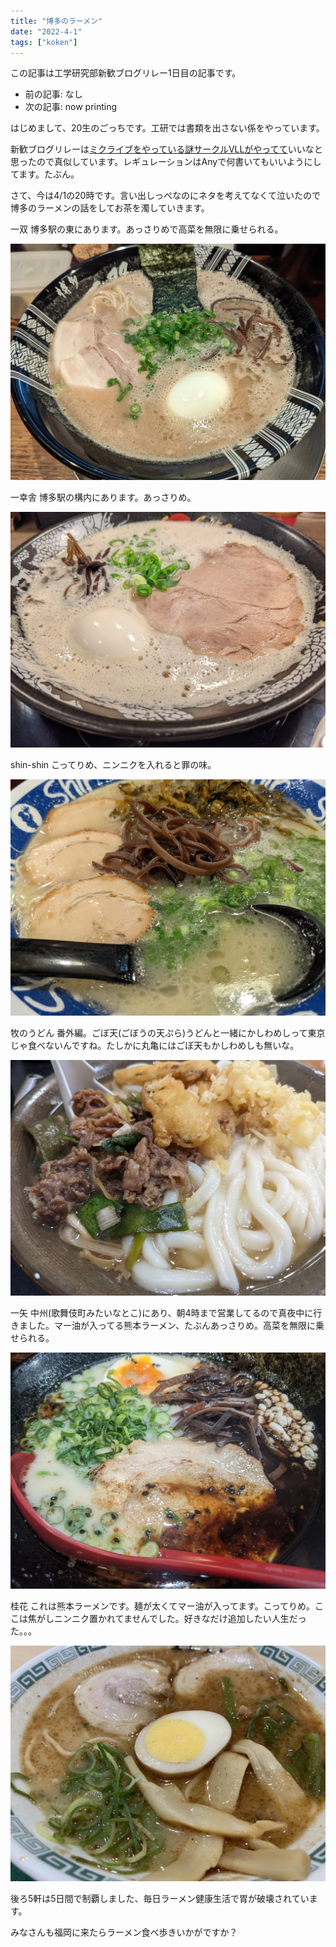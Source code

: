 ```yaml
---
title: "博多のラーメン"
date: "2022-4-1"
tags: ["koken"]
---
```


この記事は工学研究部新歓ブログリレー1日目の記事です。

- 前の記事: なし
- 次の記事: now printing

はじめまして、20生のごっちです。工研では書類を出さない係をやっています。

新歓ブログリレーは[ミクライブをやっている謎サークルVLLがやってて](https://note.com/mikuec/m/m0b57ac309ecc)いいなと思ったので真似しています。レギュレーションはAnyで何書いてもいいようにしてます。たぶん。

さて、今は4/1の20時です。言い出しっぺなのにネタを考えてなくて泣いたので博多のラーメンの話をしてお茶を濁していきます。

一双 博多駅の東にあります。あっさりめで高菜を無限に乗せられる。

![一双](./PXL_20220107_124902688.webp)

一幸舎 博多駅の構内にあります。あっさりめ。

![一幸舎](./PXL_20220327_095657020.webp)

shin-shin こってりめ、ニンニクを入れると罪の味。

![shin-shin](./PXL_20220328_171745205.webp)

牧のうどん 番外編。ごぼ天(ごぼうの天ぷら)うどんと一緒にかしわめしって東京じゃ食べないんですね。たしかに丸亀にはごぼ天もかしわめしも無いな。

![牧のうどん](./PXL_20220330_053904446.webp)

一矢 中州(歌舞伎町みたいなとこ)にあり、朝4時まで営業してるので真夜中に行きました。マー油が入ってる熊本ラーメン、たぶんあっさりめ。高菜を無限に乗せられる。

![一矢](./PXL_20220331_183623332.webp)

桂花 これは熊本ラーメンです。麺が太くてマー油が入ってます。こってりめ。ここは焦がしニンニク置かれてませんでした。好きなだけ追加したい人生だった。。。

![桂花](./_nil_a_-1509844805450633226-img1.webp)

後ろ5軒は5日間で制覇しました、毎日ラーメン健康生活で胃が破壊されています。

みなさんも福岡に来たらラーメン食べ歩きいかがですか？

